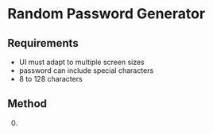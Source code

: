 # Random Password Generator

## Requirements
- UI must adapt to multiple screen sizes
- password can include special characters
- 8 to 128 characters

## Method
0. 